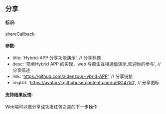 
## 分享

#### 标识:

shareCallback

#### 参数:

- title: 'Hybrid-APP 分享功能演示',                                 // 分享标题
- desc: '简单Hybrid APP 的实现，web 与原生互相通信演示,欢迎你的参与',     // 分享描述
- link: 'https://github.com/aidenzou/Hybrid-APP',                 // 分享链接
- imgUrl: 'https://avatars1.githubusercontent.com/u/6814750',     // 分享图标

#### 支持结果反馈:

Web端可以做分享成功发红包之类的下一步操作
